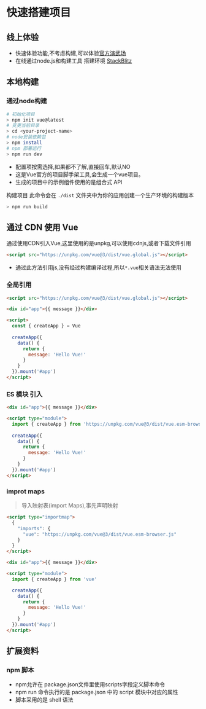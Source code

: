 # 快速搭建项目

## 线上体验
- 快速体验功能,不考虑构建,可以体验[官方演武场](https://sfc.vuejs.org/#eNp9UMtqwzAQ/JXtXtJCbNGrcQO99Q960cWNN4mDXqzWbsH437tK6lBaCAhpZ0cazeyMrynV00jYYJv3PCTZ2UBfKbJAT4dudAKzDQB9J93j07UGYJKRw4oAfD42sHkj5yK8R3b9w+ZKLeXQTVdrbh8oEPLJdUKKANrT826eiwosS2sUXbpDSKPAVPnYk3uxqLxFpVpze41bHHxxW/ku1eccgya52LI/RLbYrEYtatSCLZ5EUm6MyYd9yX/OdeSj0armMcjgqabsqw+On5lYhS1uf2kYbU7EFVPoiYnvaf65+k93nRAu36DOh1k=)
- 在线通过node.js和构建工具 搭建环境  [StackBlitz](https://stackblitz.com/edit/vitejs-vite-j3vava?file=src%2Fcomponents%2FHelloWorld.vue&terminal=dev)

## 本地构建

### 通过node构建
``` bash
# 初始化项目
> npm init vue@latest
# 变更当前目录
> cd <your-project-name>
# node安装依赖包
> npm install
# npm 部署运行
> npm run dev
```
- 配置项按需选择,如果都不了解,直接回车,默认NO
- 这是Vue官方的项目脚手架工具,会生成一个vue项目。
- 生成的项目中的示例组件使用的是组合式 API

构建项目
此命令会在 `./dist` 文件夹中为你的应用创建一个生产环境的构建版本

```bash
> npm run build
```

## 通过 CDN 使用 Vue
通过使用CDN引入Vue,这里使用的是unpkg,可以使用cdnjs,或者下载文件引用
``` html
<script src="https://unpkg.com/vue@3/dist/vue.global.js"></script>
```
- 通过此方法引用js,没有经过构建编译过程,所以`*.vue`相关语法无法使用


### 全局引用
```html
<script src="https://unpkg.com/vue@3/dist/vue.global.js"></script>

<div id="app">{{ message }}</div>

<script>
  const { createApp } = Vue
  
  createApp({
    data() {
      return {
        message: 'Hello Vue!'
      }
    }
  }).mount('#app')
</script>
```

###  ES 模块 引入
``` html
<div id="app">{{ message }}</div>

<script type="module">
  import { createApp } from 'https://unpkg.com/vue@3/dist/vue.esm-browser.js'
  
  createApp({
    data() {
      return {
        message: 'Hello Vue!'
      }
    }
  }).mount('#app')
</script>

```

### improt maps 
> 导入映射表(import Maps),事先声明映射
``` html
<script type="importmap">
  {
    "imports": {
      "vue": "https://unpkg.com/vue@3/dist/vue.esm-browser.js"
    }
  }
</script>

<div id="app">{{ message }}</div>

<script type="module">
  import { createApp } from 'vue'

  createApp({
    data() {
      return {
        message: 'Hello Vue!'
      }
    }
  }).mount('#app')
</script>

```

## 扩展资料
### npm 脚本
- npm允许在 package.json文件里使用scripts字段定义脚本命令
- npm run 命令执行的是 package.json 中的 script 模块中对应的属性
- 脚本采用的是 shell 语法
